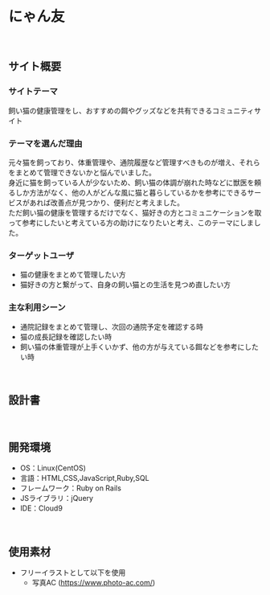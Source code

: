 # にゃん友
​
## サイト概要
### サイトテーマ
飼い猫の健康管理をし、おすすめの餌やグッズなどを共有できるコミュニティサイト
​
### テーマを選んだ理由
元々猫を飼っており、体重管理や、通院履歴など管理すべきものが増え、それらをまとめて管理できないかと悩んでいました。  
身近に猫を飼っている人が少ないため、飼い猫の体調が崩れた時などに獣医を頼るしか方法がなく、他の人がどんな風に猫と暮らしているかを参考にできるサービスがあれば改善点が見つかり、便利だと考えました。  
ただ飼い猫の健康を管理するだけでなく、猫好きの方とコミュニケーションを取って参考にしたいと考えている方の助けになりたいと考え、このテーマにしました。
​
### ターゲットユーザ
* 猫の健康をまとめて管理したい方
* 猫好きの方と繋がって、自身の飼い猫との生活を見つめ直したい方
​

### 主な利用シーン
* 通院記録をまとめて管理し、次回の通院予定を確認する時
* 猫の成長記録を確認したい時
* 飼い猫の体重管理が上手くいかず、他の方が与えている餌などを参考にしたい時

​
## 設計書

​
## 開発環境
- OS：Linux(CentOS)
- 言語：HTML,CSS,JavaScript,Ruby,SQL
- フレームワーク：Ruby on Rails
- JSライブラリ：jQuery
- IDE：Cloud9

​
## 使用素材
* フリーイラストとして以下を使用
  - 写真AC (https://www.photo-ac.com/)
